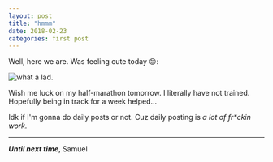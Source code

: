 ```yaml
---
layout: post
title: "hmmm"
date: 2018-02-23
categories: first post
---
```


Well, here we are. Was feeling cute today 😊:

![what a lad.][sheeranboi]

Wish me luck on my half-marathon tomorrow. I literally have not trained. Hopefully being in track for a week helped...

Idk if I'm gonna do daily posts or not. Cuz daily posting is *a lot of fr\*ckin work.*

-----------

***Until next time***, Samuel

[sheeranboi]: https://i.redditmedia.com/mrZjIQCQXYVHI_qubKe7DpOkPb3W82KjIRxax6H6HsA.jpg?w=781&s=be8498308527aceedb8f5c7d9ab614de "yum!"

